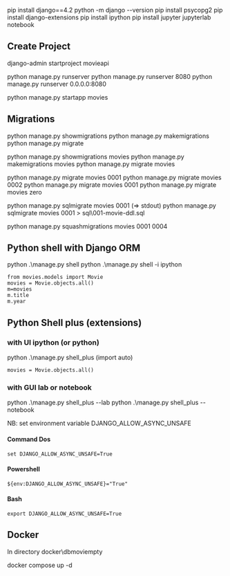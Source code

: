 pip install django==4.2
python -m django --version
pip install psycopg2
pip install django-extensions
pip install ipython
pip install jupyter jupyterlab notebook


## Create Project
django-admin startproject movieapi

python manage.py runserver
python manage.py runserver 8080
python manage.py runserver 0.0.0.0:8080

python manage.py startapp movies

## Migrations
python manage.py showmigrations
python manage.py makemigrations
python manage.py migrate

python manage.py showmigrations movies
python manage.py makemigrations movies
python manage.py migrate movies

python manage.py migrate movies 0001
python manage.py migrate movies 0002
python manage.py migrate movies 0001
python manage.py migrate movies zero

python manage.py sqlmigrate movies 0001 (=> stdout)
python manage.py sqlmigrate movies 0001 > sql\001-movie-ddl.sql

python manage.py squashmigrations movies 0001 0004

## Python shell with Django ORM
python .\manage.py shell
python .\manage.py shell -i ipython

```
from movies.models import Movie
movies = Movie.objects.all()
m=movies 
m.title
m.year
```

## Python Shell plus (extensions)
### with UI ipython (or python)
python .\manage.py shell_plus (import auto)

```
movies = Movie.objects.all()
```


### with GUI lab or notebook
python .\manage.py shell_plus --lab
python .\manage.py shell_plus --notebook

NB: set environment variable DJANGO_ALLOW_ASYNC_UNSAFE

#### Command Dos
```
set DJANGO_ALLOW_ASYNC_UNSAFE=True
```

#### Powershell
```
${env:DJANGO_ALLOW_ASYNC_UNSAFE}="True"
```

#### Bash
```
export DJANGO_ALLOW_ASYNC_UNSAFE=True
```



## Docker
In directory docker\dbmoviempty

docker compose up -d